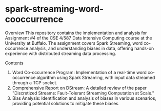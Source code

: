 # spark-streaming-word-cooccurrence
Overview
This repository contains the implementation and analysis for Assignment #4 of the CSE 4/587 Data Intensive Computing course at the University at Buffalo. The assignment covers Spark Streaming, word co-occurrence analysis, and understanding biases in data, offering hands-on experience with distributed streaming data processing.

Contents
1. Word Co-occurrence Program: Implementation of a real-time word co-occurrence algorithm using Spark Streaming, with input data streamed through a TCP socket.
2. Comprehensive Report on DStream: A detailed review of the paper "Discretized Streams: Fault-Tolerant Streaming Computation at Scale."
3. Bias Analysis: Identification and analysis of biases in various scenarios, providing potential solutions to mitigate these biases.

